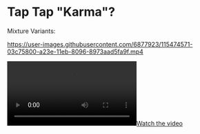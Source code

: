 # Tap Tap "Karma"?


Mixture Variants:

https://user-images.githubusercontent.com/6877923/115474571-03c75800-a23e-11eb-8096-8973aad5fa9f.mp4

[![Watch the video](https://raw.githubusercontent.com/nadiacuuj/tap-tap-revenge_game_remake/.github/images/video_walkthrough.MOV)]([https://raw.githubusercontent.com/username/repository/branch/path/to/video.mp4](https://raw.githubusercontent.com/nadiacuuj/tap-tap-revenge_game_remake/.github/images/video_walkthrough.MOV))
